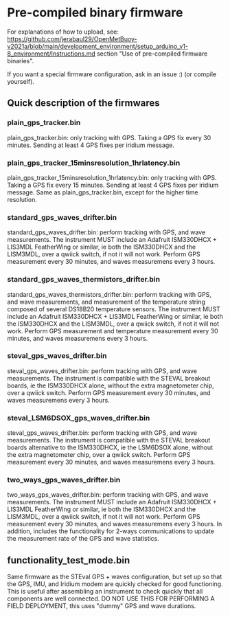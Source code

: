 # Pre-compiled binary firmware

For explanations of how to upload, see: https://github.com/jerabaul29/OpenMetBuoy-v2021a/blob/main/development_environment/setup_arduino_v1-8_environment/Instructions.md section "Use of pre-compiled firmware binaries".

If you want a special firmware configuration, ask in an issue :) (or compile yourself).

## Quick description of the firmwares

### plain_gps_tracker.bin

plain_gps_tracker.bin: only tracking with GPS. Taking a GPS fix every 30 minutes. Sending at least 4 GPS fixes per iridium message.

### plain_gps_tracker_15minsresolution_1hrlatency.bin

plain_gps_tracker_15minsresolution_1hrlatency.bin: only tracking with GPS. Taking a GPS fix every 15 minutes. Sending at least 4 GPS fixes per iridium message. Same as plain_gps_tracker.bin, except for the higher time resolution.

### standard_gps_waves_drifter.bin

standard_gps_waves_drifter.bin: perform tracking with GPS, and wave measurements. The instrument MUST include an Adafruit ISM330DHCX + LIS3MDL FeatherWing or similar, ie both the ISM330DHCX and the LISM3MDL, over a qwiick switch, if not it will not work. Perform GPS measurement every 30 minutes, and waves measuremens every 3 hours.

### standard_gps_waves_thermistors_drifter.bin

standard_gps_waves_thermistors_drifter.bin: perform tracking with GPS, and wave measurements, and measurement of the temperature string composed of several DS18B20 temperature sensors. The instrument MUST include an Adafruit ISM330DHCX + LIS3MDL FeatherWing or similar, ie both the ISM330DHCX and the LISM3MDL, over a qwiick switch, if not it will not work. Perform GPS measurement and temperature measurement every 30 minutes, and waves measuremens every 3 hours.

### steval_gps_waves_drifter.bin

steval_gps_waves_drifter.bin: perform tracking with GPS, and wave measurements. The instrument is compatible with the STEVAL breakout boards, ie the ISM330DHCX alone, without the extra magnetometer chip, over a qwiick switch. Perform GPS measurement every 30 minutes, and waves measuremens every 3 hours.

### steval_LSM6DSOX_gps_waves_drifter.bin

steval_gps_waves_drifter.bin: perform tracking with GPS, and wave measurements. The instrument is compatible with the STEVAL breakout boards alternative to the ISM330DHCX, ie the LSM6DSOX alone, without the extra magnetometer chip, over a qwiick switch. Perform GPS measurement every 30 minutes, and waves measuremens every 3 hours.

### two_ways_gps_waves_drifter.bin

two_ways_gps_waves_drifter.bin: perform tracking with GPS, and wave measurements. The instrument MUST include an Adafruit ISM330DHCX + LIS3MDL FeatherWing or similar, ie both the ISM330DHCX and the LISM3MDL, over a qwiick switch, if not it will not work. Perform GPS measurement every 30 minutes, and waves measuremens every 3 hours. In addition, includes the functionality for 2-ways communications to update the measurement rate of the GPS and wave statistics.

## functionality_test_mode.bin

Same firmware as the STEval GPS + waves configuration, but set up so that the GPS, IMU, and Iridium modem are quickly checked for good functioning. This is useful after assembling an instrument to check quickly that all components are well connected. DO NOT USE THIS FOR PERFORMING A FIELD DEPLOYMENT, this uses "dummy" GPS and wave durations.

